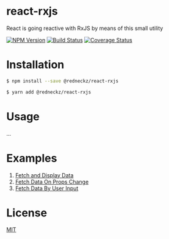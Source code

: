 # react-rxjs

React is going reactive with RxJS by means of this small utility

[![NPM Version][npm-image]][npm-url]
[![Build Status][travis-image]][travis-url]
[![Coverage Status][coveralls-image]][coveralls-url]

# Installation

```bash
$ npm install --save @redneckz/react-rxjs
```

```bash
$ yarn add @redneckz/react-rxjs
```

# Usage

...

# Examples

1.  [Fetch and Display Data](https://jsfiddle.net/redneckz/6f4d7jLr/)
2.  [Fetch Data On Props Change](https://jsfiddle.net/redneckz/cg0mbL6v/)
3.  [Fetch Data By User Input](https://jsfiddle.net/redneckz/Lsdvgn6f/)

# License

[MIT](http://vjpr.mit-license.org)

[npm-image]: https://badge.fury.io/js/%40redneckz%2Freact-rxjs.svg
[npm-url]: https://www.npmjs.com/package/%40redneckz%2Freact-rxjs
[travis-image]: https://travis-ci.org/redneckz/react-rxjs.svg?branch=master
[travis-url]: https://travis-ci.org/redneckz/react-rxjs
[coveralls-image]: https://coveralls.io/repos/github/redneckz/react-rxjs/badge.svg?branch=master
[coveralls-url]: https://coveralls.io/github/redneckz/react-rxjs?branch=master

